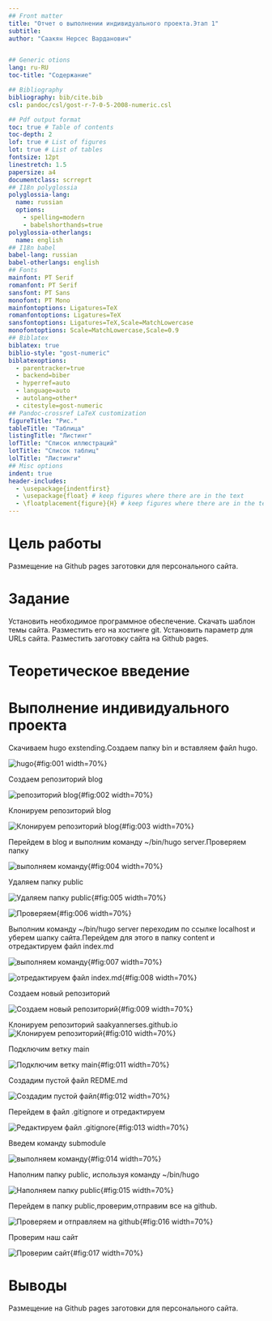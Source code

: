 ```yaml
---
## Front matter
title: "Отчет о выполнении индивидуального проекта.Этап 1"
subtitle: 
author: "Саакян Нерсес Варданович"


## Generic otions
lang: ru-RU
toc-title: "Содержание"

## Bibliography
bibliography: bib/cite.bib
csl: pandoc/csl/gost-r-7-0-5-2008-numeric.csl

## Pdf output format
toc: true # Table of contents
toc-depth: 2
lof: true # List of figures
lot: true # List of tables
fontsize: 12pt
linestretch: 1.5
papersize: a4
documentclass: scrreprt
## I18n polyglossia
polyglossia-lang:
  name: russian
  options:
	- spelling=modern
	- babelshorthands=true
polyglossia-otherlangs:
  name: english
## I18n babel
babel-lang: russian
babel-otherlangs: english
## Fonts
mainfont: PT Serif
romanfont: PT Serif
sansfont: PT Sans
monofont: PT Mono
mainfontoptions: Ligatures=TeX
romanfontoptions: Ligatures=TeX
sansfontoptions: Ligatures=TeX,Scale=MatchLowercase
monofontoptions: Scale=MatchLowercase,Scale=0.9
## Biblatex
biblatex: true
biblio-style: "gost-numeric"
biblatexoptions:
  - parentracker=true
  - backend=biber
  - hyperref=auto
  - language=auto
  - autolang=other*
  - citestyle=gost-numeric
## Pandoc-crossref LaTeX customization
figureTitle: "Рис."
tableTitle: "Таблица"
listingTitle: "Листинг"
lofTitle: "Список иллюстраций"
lotTitle: "Список таблиц"
lolTitle: "Листинги"
## Misc options
indent: true
header-includes:
  - \usepackage{indentfirst}
  - \usepackage{float} # keep figures where there are in the text
  - \floatplacement{figure}{H} # keep figures where there are in the text
---
```


# Цель работы

Размещение на Github pages заготовки для персонального сайта.


# Задание

  Установить необходимое программное обеспечение.
    Скачать шаблон темы сайта.
    Разместить его на хостинге git.
    Установить параметр для URLs сайта.
    Разместить заготовку сайта на Github pages.


# Теоретическое введение


# Выполнение индивидуального проекта

Скачиваем hugo exstending.Создаем папку bin и вставляем файл hugo.

![hugo](image/1.jpg){#fig:001 width=70%}

Создаем репозиторий blog 

![репозиторий blog](image/2.jpg){#fig:002 width=70%}

Клонируем репозиторий blog 

![Клонируем репозиторий blog](image/3.jpg){#fig:003 width=70%}

Перейдем в blog и выполним команду ~/bin/hugo server.Проверяем папку 

![выполняем команду](image/4.jpg){#fig:004 width=70%}

Удаляем папку public

![Удаляем папку public](image/5.jpg){#fig:005 width=70%}

![Проверяем](image/6.jpg){#fig:006 width=70%}

Выполним команду ~/bin/hugo server переходим по ссылке localhost и уберем шапку сайта.Перейдем для этого в папку content и отредактируем файл index.md

![выполняем команду](image/7.jpg){#fig:007 width=70%}

![отредактируем файл index.md](image/8.jpg){#fig:008 width=70%}

Создаем новый репозиторий 

![Создаем новый репозиторий](image/9.jpg){#fig:009 width=70%}

Клонируем репозиторий saakyannerses.github.io 
![Клонируем репозиторий](image/10.jpg){#fig:010 width=70%}

Подключим ветку main

![Подключим ветку main](image/11.jpg){#fig:011 width=70%}

Создадим пустой файл REDME.md 

![Создадим пустой файл](image/12.jpg){#fig:012 width=70%}

Перейдем в файл .gitignore и отредактируем

![Редактируем файл .gitignore](image/13.jpg){#fig:013 width=70%}

Введем команду submodule

![выполняем команду](image/14.jpg){#fig:014 width=70%}

Наполним папку public, используя команду ~/bin/hugo 

![Наполняем папку public](image/15.jpg){#fig:015 width=70%}

Перейдем в папку public,проверим,отправим все на github.

![Проверяем и отправляем на github](image/16.jpg){#fig:016 width=70%}

Проверим наш сайт

![Проверим сайт](image/17.jpg){#fig:017 width=70%}


# Выводы

Размещение на Github pages заготовки для персонального сайта.


